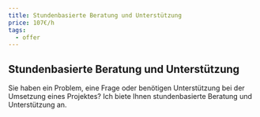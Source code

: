 ```yaml
---
title: Stundenbasierte Beratung und Unterstützung
price: 107€/h
tags:
  - offer
---
```


## Stundenbasierte Beratung und Unterstützung

Sie haben ein Problem, eine Frage oder benötigen Unterstützung bei der Umsetzung eines Projektes? Ich biete Ihnen stundenbasierte Beratung und Unterstützung an.
